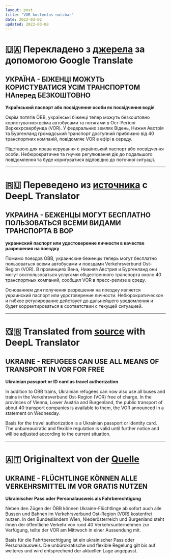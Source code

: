 ```yaml
---
layout: post
title: "VOR kostenlos nutzbar"
date: 2022-03-02
updated: 2022-03-08
---
```


# 🇺🇦 Перекладено з [джерела](https://www.vor.at/service/aktuelles/detail/news/ukraine-fluechtlinge-koennen-alle-verkehrsmittel-im-vor-gratis-nutzen/) за допомогою Google Translate

## УКРАЇНА - БІЖЕНЦІ МОЖУТЬ КОРИСТУВАТИСЯ УСІМ ТРАНСПОРТОМ НАперед БЕЗКОШТОВНО

__Український паспорт або посвідчення особи як посвідчення водія__

Окрім потягів ÖBB, українські біженці тепер можуть безкоштовно користуватися всіма автобусами та потягами в Ост-Регіоні Веркехрсвербунда (VOR). У федеральних землях Відень, Нижня Австрія та Бургенланд громадський транспорт доступний приблизно від 40 транспортних компаній, повідомляє VOR в ефірі в середу.

Підставою для права керування є український паспорт або посвідчення особи. Небюрократичне та гнучке регулювання діє до подальшого повідомлення та буде коригуватися відповідно до поточної ситуації.

---

# 🇷🇺 Переведено из [источника](https://www.vor.at/service/aktuelles/detail/news/ukraine-fluechtlinge-koennen-alle-verkehrsmittel-im-vor-gratis-nutzen/) с DeepL Translator

## УКРАИНА - БЕЖЕНЦЫ МОГУТ БЕСПЛАТНО ПОЛЬЗОВАТЬСЯ ВСЕМИ ВИДАМИ ТРАНСПОРТА В ВОР

__украинский паспорт или удостоверение личности в качестве разрешения на поездку__

Помимо поездов ÖBB, украинские беженцы теперь могут бесплатно пользоваться всеми автобусами и поездами Verkehrsverbund Ost-Region (VOR). В провинциях Вена, Нижняя Австрия и Бургенланд они могут воспользоваться услугами общественного транспорта около 40 транспортных компаний, сообщил VOR в пресс-релизе в среду. 

Основанием для получения разрешения на поездку является украинский паспорт или удостоверение личности. Небюрократическое и гибкое регулирование действует до дальнейшего уведомления и будет корректироваться в соответствии с текущей ситуацией. 

---

# 🇬🇧 Translated from [source](https://www.vor.at/service/aktuelles/detail/news/ukraine-fluechtlinge-koennen-alle-verkehrsmittel-im-vor-gratis-nutzen/) with DeepL Translator

## UKRAINE - REFUGEES CAN USE ALL MEANS OF TRANSPORT IN VOR FOR FREE

__Ukrainian passport or ID card as travel authorization__

In addition to ÖBB trains, Ukrainian refugees can now also use all buses and trains in the Verkehrsverbund Ost-Region (VOR) free of charge. In the provinces of Vienna, Lower Austria and Burgenland, the public transport of about 40 transport companies is available to them, the VOR announced in a statement on Wednesday. 

Basis for the travel authorization is a Ukrainian passport or identity card. The unbureaucratic and flexible regulation is valid until further notice and will be adjusted according to the current situation. 

---

# 🇦🇹 Originaltext von der [Quelle](https://www.vor.at/service/aktuelles/detail/news/ukraine-fluechtlinge-koennen-alle-verkehrsmittel-im-vor-gratis-nutzen/)

## UKRAINE - FLÜCHTLINGE KÖNNEN ALLE VERKEHRSMITTEL IM VOR GRATIS NUTZEN

__Ukrainischer Pass oder Personalausweis als Fahrberechtigung__

Neben den Zügen der ÖBB können Ukraine-Flüchtlinge ab sofort auch alle Bussen und Bahnen im Verkehrsverbund Ost-Region (VOR) kostenfrei nutzen. In den Bundesländern Wien, Niederösterreich und Burgenland steht ihnen der öffentliche Verkehr von rund 40 Verkehrsunternehmen zur Verfügung, teilte der VOR am Mittwoch in einer Aussendung mit. 

Basis für die Fahrtberechtigung ist ein ukrainischer Pass oder Personalausweis. Die unbürokratische und flexible Regelung gilt bis auf weiteres und wird entsprechend der aktuellen Lage angepasst. 
